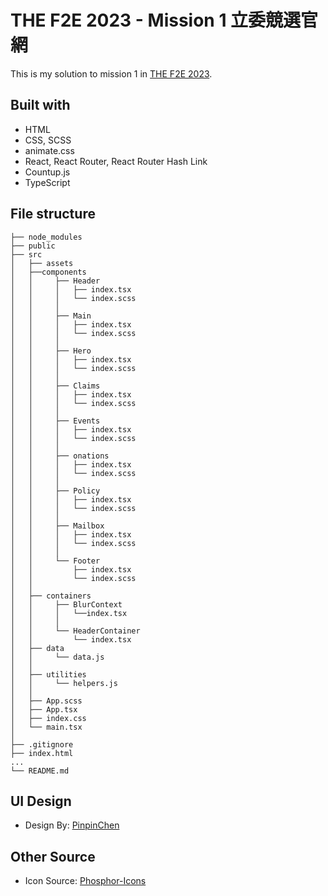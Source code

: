 # THE F2E 2023 - Mission 1 立委競選官網

This is my solution to mission 1 in [THE F2E 2023](https://2023.thef2e.com/).

## Built with

- HTML
- CSS, SCSS
- animate.css
- React, React Router, React Router Hash Link
- Countup.js
- TypeScript

## File structure

```
├── node_modules
├── public
├── src
│   ├── assets
│   ├──components
│   │     ├── Header
│   │     │   ├── index.tsx
│   │     │   └── index.scss
│   │     │
│   │     ├── Main
│   │     │   ├── index.tsx
│   │     │   └── index.scss
│   │     │
│   │     ├── Hero
│   │     │   ├── index.tsx
│   │     │   └── index.scss
│   │     │
│   │     ├── Claims
│   │     │   ├── index.tsx
│   │     │   └── index.scss
│   │     │
│   │     ├── Events
│   │     │   ├── index.tsx
│   │     │   └── index.scss
│   │     │
│   │     ├── onations
│   │     │   ├── index.tsx
│   │     │   └── index.scss
│   │     │
│   │     ├── Policy
│   │     │   ├── index.tsx
│   │     │   └── index.scss
│   │     │
│   │     ├── Mailbox
│   │     │   ├── index.tsx
│   │     │   └── index.scss
│   │     │
│   │     └── Footer
│   │         ├── index.tsx
│   │         └── index.scss
│   │
│   ├── containers
│   │     ├── BlurContext
│   │     │   └──index.tsx
│   │     │
│   │     └── HeaderContainer
│   │         └── index.tsx
│   ├── data
│   │     └── data.js
│   │
│   ├── utilities
│   │     └── helpers.js
│   │
│   ├── App.scss
│   ├── App.tsx
│   ├── index.css
│   └── main.tsx
│
├── .gitignore
├── index.html
...
└── README.md

```

## UI Design

- Design By: [PinpinChen](https://www.figma.com/file/3jLMmrhDl3UkjTKbU5YCye/2023-F2E-%E7%AB%8B%E5%A7%94%E7%AB%B6%E9%81%B8%E5%AE%98%E7%B6%B2?node-id=6%3A39&mode=dev)

## Other Source

- Icon Source: [Phosphor-Icons](https://github.com/phosphor-icons/homepage#phosphor-icons)
